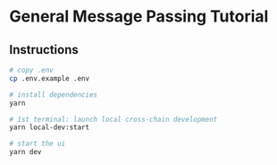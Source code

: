 # General Message Passing Tutorial

## Instructions

```sh
# copy .env
cp .env.example .env

# install dependencies
yarn

# 1st terminal: launch local cross-chain development
yarn local-dev:start

# start the ui
yarn dev
```
